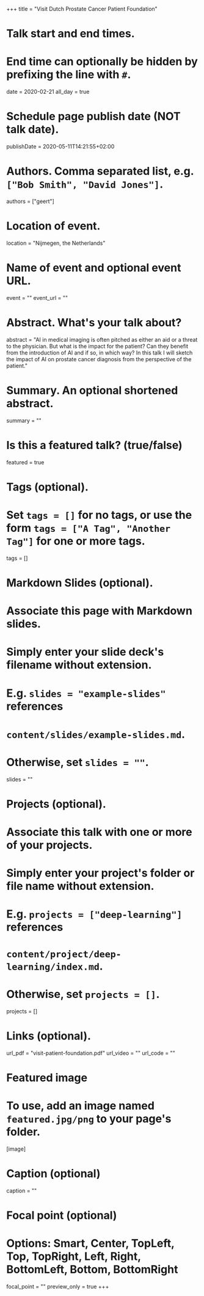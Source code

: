 +++
title = "Visit Dutch Prostate Cancer Patient Foundation"

# Talk start and end times.
#   End time can optionally be hidden by prefixing the line with `#`.
date = 2020-02-21
all_day = true

# Schedule page publish date (NOT talk date).
publishDate = 2020-05-11T14:21:55+02:00

# Authors. Comma separated list, e.g. `["Bob Smith", "David Jones"]`.
authors = ["geert"]

# Location of event.
location = "Nijmegen, the Netherlands"

# Name of event and optional event URL.
event = ""
event_url = ""

# Abstract. What's your talk about?
abstract = "AI in medical imaging is often pitched as either an aid or a threat to the physician. But what is the impact for the patient? Can they benefit from the introduction of AI and if so, in which way? In this talk I will sketch the impact of AI on prostate cancer diagnosis from the perspective of the patient."

# Summary. An optional shortened abstract.
summary = ""

# Is this a featured talk? (true/false)
featured = true

# Tags (optional).
#   Set `tags = []` for no tags, or use the form `tags = ["A Tag", "Another Tag"]` for one or more tags.
tags = []

# Markdown Slides (optional).
#   Associate this page with Markdown slides.
#   Simply enter your slide deck's filename without extension.
#   E.g. `slides = "example-slides"` references 
#   `content/slides/example-slides.md`.
#   Otherwise, set `slides = ""`.
slides = ""

# Projects (optional).
#   Associate this talk with one or more of your projects.
#   Simply enter your project's folder or file name without extension.
#   E.g. `projects = ["deep-learning"]` references 
#   `content/project/deep-learning/index.md`.
#   Otherwise, set `projects = []`.
projects = []

# Links (optional).
url_pdf = "visit-patient-foundation.pdf"
url_video = ""
url_code = ""

# Featured image
# To use, add an image named `featured.jpg/png` to your page's folder. 
[image]
  # Caption (optional)
  caption = ""

  # Focal point (optional)
  # Options: Smart, Center, TopLeft, Top, TopRight, Left, Right, BottomLeft, Bottom, BottomRight
  focal_point = ""
  preview_only = true
+++
